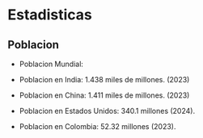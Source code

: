 # Estadisticas

## Poblacion

* Poblacion Mundial: 

* Poblacion en India: 1.438 miles de millones. (2023)
‌
* Poblacion en China: 1.411 miles de millones. (2023)

* Poblacion en Estados Unidos: 340.1 millones (2024).
‌
* Poblacion en Colombia: 52.32 millones (2023).
